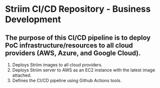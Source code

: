 # Striim CI/CD Repository - Business Development
## The purpose of this CI/CD pipeline is to deploy PoC infrastructure/resources to all cloud providers (AWS, Azure, and Google Cloud).

1) Deploys Striim images to all cloud providers.
2) Deploys Striim server to AWS as an EC2 instance with the latest image attached.
3) Defines the CI/CD pipeline using Github Actions tools.
